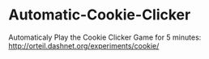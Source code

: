 # Automatic-Cookie-Clicker

Automaticaly Play the Cookie Clicker Game for 5 minutes: http://orteil.dashnet.org/experiments/cookie/
